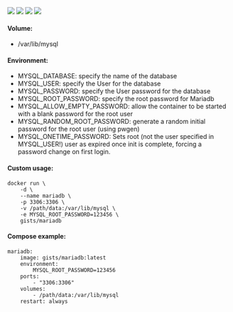 ![](https://img.shields.io/badge/MariaDB-10.1.32-brightgreen.svg) ![](https://img.shields.io/badge/Alpine-3.7-brightgreen.svg) ![](https://img.shields.io/docker/stars/gists/mariadb.svg) ![](https://img.shields.io/docker/pulls/gists/mariadb.svg)

#### Volume:

- /var/lib/mysql

#### Environment:

- MYSQL_DATABASE: specify the name of the database
- MYSQL_USER: specify the User for the database
- MYSQL_PASSWORD: specify the User password for the database
- MYSQL_ROOT_PASSWORD: specify the root password for Mariadb
- MYSQL_ALLOW_EMPTY_PASSWORD:  allow the container to be started with a blank password for the root user
- MYSQL_RANDOM_ROOT_PASSWORD: generate a random initial password for the root user (using pwgen)
- MYSQL_ONETIME_PASSWORD: Sets root (not the user specified in MYSQL_USER!) user as expired once init is complete, forcing a password change on first login.

#### Custom usage:

    docker run \
        -d \
        --name mariadb \
        -p 3306:3306 \
        -v /path/data:/var/lib/mysql \
        -e MYSQL_ROOT_PASSWORD=123456 \
        gists/mariadb

#### Compose example:

    mariadb:
        image: gists/mariadb:latest
        environment:
            MYSQL_ROOT_PASSWORD=123456
        ports:
            - "3306:3306"
        volumes:
            - /path/data:/var/lib/mysql
        restart: always

